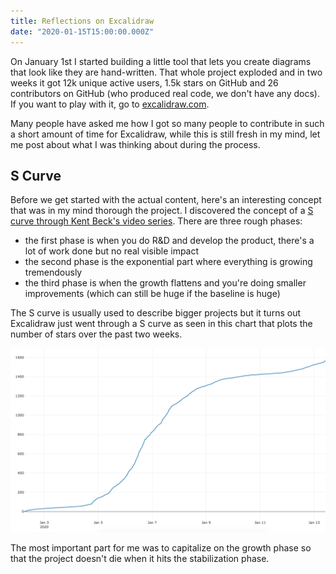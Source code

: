 ```yaml
---
title: Reflections on Excalidraw
date: "2020-01-15T15:00:00.000Z"
---
```


On January 1st I started building a little tool that lets you create diagrams that look like they are hand-written. That whole project exploded and in two weeks it got 12k unique active users, 1.5k stars on GitHub and 26 contributors on GitHub (who produced real code, we don't have any docs). If you want to play with it, go to [excalidraw.com](https://excalidraw.com/).

Many people have asked me how I got so many people to contribute in such a short amount of time for Excalidraw, while this is still fresh in my mind, let me post about what I was thinking about during the process.

## S Curve

Before we get started with the actual content, here's an interesting concept that was in my mind thorough the project. I discovered the concept of a [S curve through Kent Beck's video series](https://www.facebook.com/KentBeckProgrammer/videos/947793608667282/). There are three rough phases:

- the first phase is when you do R&D and develop the product, there's a lot of work done but no real visible impact
- the second phase is the exponential part where everything is growing tremendously
- the third phase is when the growth flattens and you're doing smaller improvements (which can still be huge if the baseline is huge)

The S curve is usually used to describe bigger projects but it turns out Excalidraw just went through a S curve as seen in this chart that plots the number of stars over the past two weeks.

![S Curve](s-curve.png)

The most important part for me was to capitalize on the growth phase so that the project doesn't die when it hits the stabilization phase.
